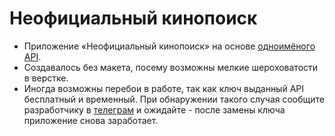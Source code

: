 # Неофициальный кинопоиск

- Приложение «Неофициальный кинопоиск» на основе [одноимёного API](https://kinopoiskapiunofficial.tech/documentation/api/).
- Создавалось без макета, посему возможны мелкие шероховатости в верстке.
- Иногда возможны перебои в работе, так как ключ выданный API бесплатный и временный. При обнаружении такого случая сообщите разработчику в [телеграм](https://t.me/Binarion) и ожидайте - после замены ключа приложение снова заработает.
